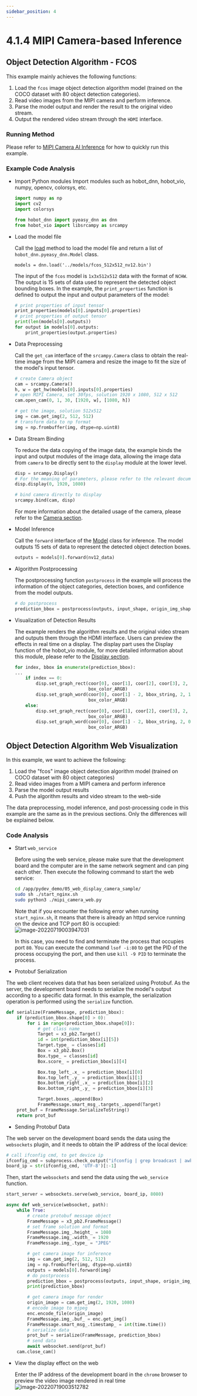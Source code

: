 ```yaml
---
sidebar_position: 4
---
```


# 4.1.4 MIPI Camera-based Inference

## Object Detection Algorithm - FCOS

This example mainly achieves the following functions:

1. Load the `fcos` image object detection algorithm model (trained on the COCO dataset with 80 object detection categories).
2. Read video images from the MIPI camera and perform inference.
3. Parse the model output and render the result to the original video stream.
4. Output the rendered video stream through the `HDMI` interface.

### Running Method

Please refer to [MIPI Camera AI Inference](/first_application/mipi_camera) for how to quickly run this example.

### Example Code Analysis

- Import Python modules
  Import modules such as hobot_dnn, hobot_vio, numpy, opencv, colorsys, etc.

    ```python
    import numpy as np
    import cv2
    import colorsys
  
    from hobot_dnn import pyeasy_dnn as dnn
    from hobot_vio import libsrcampy as srcampy
    ```

- Load the model file

    Call the [load](/python_development/pydev_dnn_api) method to load the model file and return a list of `hobot_dnn.pyeasy_dnn.Model` class.

    ```shell
    models = dnn.load('../models/fcos_512x512_nv12.bin')
    ```

    The input of the `fcos` model is `1x3x512x512` data with the format of `NCHW`. The output is 15 sets of data used to represent the detected object bounding boxes. In the example, the `print_properties` function is defined to output the input and output parameters of the model:

    ```python
    # print properties of input tensor
    print_properties(models[0].inputs[0].properties)
    # print properties of output tensor
    print(len(models[0].outputs))
    for output in models[0].outputs:
        print_properties(output.properties)
    ```
- Data Preprocessing

    Call the `get_cam` interface of the `srcampy.Camera` class to obtain the real-time image from the MIPI camera and resize the image to fit the size of the model's input tensor.
    
    ```python
    # create Camera object
    cam = srcampy.Camera()
    h, w = get_hw(models[0].inputs[0].properties)
    # open MIPI Camera, set 30fps, solution 1920 x 1080, 512 x 512
    cam.open_cam(0, 1, 30, [1920, w], [1080, h])
    ```
    
    ```python
    # get the image, solution 512x512
    img = cam.get_img(2, 512, 512)
    # transform data to np format
    img = np.frombuffer(img, dtype=np.uint8)
    ```
    
- Data Stream Binding

    To reduce the data copying of the image data, the example binds the input and output modules of the image data, allowing the image data from `camera` to be directly sent to the `display` module at the lower level.
    
    ```python
    disp = srcampy.Display()
    # For the meaning of parameters, please refer to the relevant documents of HDMI display
    disp.display(0, 1920, 1080)

    # bind camera directly to display
    srcampy.bind(cam, disp)
    ```
    
    For more information about the detailed usage of the camera, please refer to the [Camera section](../pydev_multimedia_api_x3/object_camera.md).
    
- Model Inference

    Call the `forward` interface of the [Model](../pydev_dnn_api#model) class for inference. The model outputs 15 sets of data to represent the detected object detection boxes.
    
    ```python
    outputs = models[0].forward(nv12_data)
    ```
    
- Algorithm Postprocessing

    The postprocessing function `postprocess` in the example will process the information of the object categories, detection boxes, and confidence from the model outputs.
    
    ```python
    # do postprocess
    prediction_bbox = postprocess(outputs, input_shape, origin_img_shape=(1080,1920))
    ```
- Visualization of Detection Results

    The example renders the algorithm results and the original video stream and outputs them through the HDMI interface. Users can preview the effects in real time on a display. The display part uses the Display function of the hobot_vio module, for more detailed information about this module, please refer to the [Display section](../pydev_multimedia_api_x3/object_display.md).

    ```python
    for index, bbox in enumerate(prediction_bbox):
    ...
        if index == 0:
            disp.set_graph_rect(coor[0], coor[1], coor[2], coor[3], 2, 1,
                                box_color_ARGB)
            disp.set_graph_word(coor[0], coor[1] - 2, bbox_string, 2, 1,
                                box_color_ARGB)
        else:
            disp.set_graph_rect(coor[0], coor[1], coor[2], coor[3], 2, 0,
                                box_color_ARGB)
            disp.set_graph_word(coor[0], coor[1] - 2, bbox_string, 2, 0,
                                box_color_ARGB)
    
    ```

## Object Detection Algorithm Web Visualization

In this example, we want to achieve the following:

1. Load the "fcos" image object detection algorithm model (trained on COCO dataset with 80 object categories)
2. Read video images from a MIPI camera and perform inference
3. Parse the model output results
4. Push the algorithm results and video stream to the web-side

The data preprocessing, model inference, and post-processing code in this example are the same as in the previous sections. Only the differences will be explained below.

### Code Analysis

- Start `web_service`

    Before using the web service, please make sure that the development board and the computer are in the same network segment and can ping each other. Then execute the following command to start the web service:

    ```bash
    cd /app/pydev_demo/05_web_display_camera_sample/
    sudo sh ./start_nginx.sh
    sudo python3 ./mipi_camera_web.py 
    ```

    Note that if you encounter the following error when running `start_nginx.sh`, it means that there is already an httpd service running on the device and TCP port 80 is occupied:
    ![image-20220719003947031](./image/pydev_dnn_demo/image-20220719003947031.png)

    In this case, you need to find and terminate the process that occupies port `80`. You can execute the command `lsof -i:80` to get the PID of the process occupying the port, and then use `kill -9 PID` to terminate the process.
    
- Protobuf Serialization

The web client receives data that has been serialized using Protobuf. As the server, the development board needs to serialize the model's output according to a specific data format. In this example, the serialization operation is performed using the `serialize` function.

```python
def serialize(FrameMessage, prediction_bbox):
    if (prediction_bbox.shape[0] > 0):
        for i in range(prediction_bbox.shape[0]):
            # get class name
            Target = x3_pb2.Target()
            id = int(prediction_bbox[i][5])
            Target.type_ = classes[id]
            Box = x3_pb2.Box()
            Box.type_ = classes[id]
            Box.score_ = prediction_bbox[i][4]

            Box.top_left_.x_ = prediction_bbox[i][0]
            Box.top_left_.y_ = prediction_bbox[i][1]
            Box.bottom_right_.x_ = prediction_bbox[i][2]
            Box.bottom_right_.y_ = prediction_bbox[i][3]

            Target.boxes_.append(Box)
            FrameMessage.smart_msg_.targets_.append(Target)
    prot_buf = FrameMessage.SerializeToString()
    return prot_buf
```

- Sending Protobuf Data

The web server on the development board sends the data using the `websockets` plugin, and it needs to obtain the IP address of the local device:

```python
# call ifconfig cmd, to get device ip
ifconfig_cmd = subprocess.check_output("ifconfig | grep broadcast | awk '{print $2}'", shell=True)
board_ip = str(ifconfig_cmd, 'UTF-8')[:-1]
```

Then, start the `websockets` and send the data using the `web_service` function.

```python
start_server = websockets.serve(web_service, board_ip, 8080)
```

```python
async def web_service(websocket, path):
    while True:
        # create protobuf message object
        FrameMessage = x3_pb2.FrameMessage()
        # set frame solution and format
        FrameMessage.img_.height_ = 1080
        FrameMessage.img_.width_ = 1920
        FrameMessage.img_.type_ = "JPEG"

        # get camera image for inference
        img = cam.get_img(2, 512, 512)
        img = np.frombuffer(img, dtype=np.uint8)
        outputs = models[0].forward(img)
        # do postprocess
        prediction_bbox = postprocess(outputs, input_shape, origin_img_shape=(1080, 1920))
        print(prediction_bbox)

        # get camera image for render
        origin_image = cam.get_img(2, 1920, 1080)
        # encode image to mjpeg
        enc.encode_file(origin_image)
        FrameMessage.img_.buf_ = enc.get_img()
        FrameMessage.smart_msg_.timestamp_ = int(time.time())
        # serialize data
        prot_buf = serialize(FrameMessage, prediction_bbox)
        # send data
        await websocket.send(prot_buf)
    cam.close_cam()
```

- View the display effect on the web

    Enter the IP address of the development board in the `chrome` browser to preview the video image rendered in real time  
    ![image-20220719003512782](./image/pydev_dnn_demo/image-20220719003512782.png)